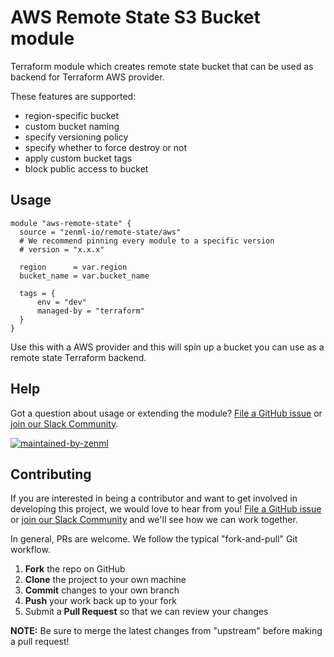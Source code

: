 # AWS Remote State S3 Bucket module

Terraform module which creates remote state bucket that can be used as backend
for Terraform AWS provider.

These features are supported:

- region-specific bucket
- custom bucket naming
- specify versioning policy
- specify whether to force destroy or not
- apply custom bucket tags
- block public access to bucket

## Usage

```hcl
module "aws-remote-state" {
  source = "zenml-io/remote-state/aws"
  # We recommend pinning every module to a specific version
  # version = "x.x.x"

  region      = var.region
  bucket_name = var.bucket_name

  tags = {
      env = "dev"
      managed-by = "terraform"
  }
}
```

Use this with a AWS provider and this will spin up a bucket you can use as a
remote state Terraform backend.

## Help

Got a question about usage or extending the module? [File a GitHub issue](https://github.com/zenml-io/terraform-aws-remote-state/issues/new) or [join
our Slack Community](https://zenml.io/slack-invite/).

[![maintained-by-zenml](https://user-images.githubusercontent.com/3348134/173032050-ad923313-f2ce-4583-b27a-afcaa8b355e2.png)](https://zenml.io/)

## Contributing

If you are interested in being a contributor and want to get involved in
developing this project, we would love to hear from you! [File a GitHub issue](https://github.com/zenml-io/terraform-aws-remote-state/issues/new) or [join
our Slack Community](https://zenml.io/slack-invite/) and we'll see how we can
work together.

In general, PRs are welcome. We follow the typical "fork-and-pull" Git workflow.

 1. **Fork** the repo on GitHub
 2. **Clone** the project to your own machine
 3. **Commit** changes to your own branch
 4. **Push** your work back up to your fork
 5. Submit a **Pull Request** so that we can review your changes

**NOTE:** Be sure to merge the latest changes from "upstream" before making a pull request!

